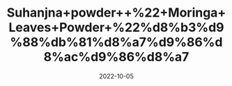 ---
title: 'Suhanjna+powder++%22+Moringa+Leaves+Powder+%22%d8%b3%d9%88%db%81%d8%a7%d9%86%d8%ac%d9%86%d8%a7'
date: '2022-10-05' 
metatag: '' 
inventory: '0' 
draft: false 
# meta description 
shortDescripton: 'It+prevents+Chronic+Illness+and+helps+With+Weight+Loss.'
description: 'Powder+Form'
longdescription: ''
featured: True
# product Price
price: '150.0'
# Product Short Description
shortDescription: 'It+prevents+Chronic+Illness+and+helps+With+Weight+Loss.'
productID: 'AD9B8E14-5924-ED11-9968-005056B3A416'
type: 'products'
category: 'Powder+Form' 
thumnailproduct: 'https://eraconnect.blob.core.windows.net/product-images/aminsaddiquidawakhana/AD9B8E14-5924-ED11-9968-005056B3A416.webp' 
images:
  - image: 'https://eraconnect.blob.core.windows.net/product-images/aminsaddiquidawakhana/AD9B8E14-5924-ED11-9968-005056B3A416.webp'  
Variants:
---